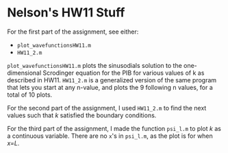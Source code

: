 # Nelson's HW11 Stuff
For the first part of the assignment, see either:
- `plot_wavefunctionsHW11.m`
- `HW11_2.m`
  
`plot_wavefunctionsHW11.m` plots the sinusodials solution to the one-dimensional Scrodinger equation for the PIB for various values of k as described in HW11. `HW11_2.m` is a generalized version of the same program that lets you start at any n-value, and plots the 9 following n values, for a total of 10 plots.

For the second part of the assignment, I used `HW11_2.m` to find the next values such that *k* satisfied the boundary conditions.

For the third part of the assignment, I made the function `psi_l.m` to plot *k* as a continuous variable. There are no `x`'s in `psi_l.m`, as the plot is for when *x=L*.
